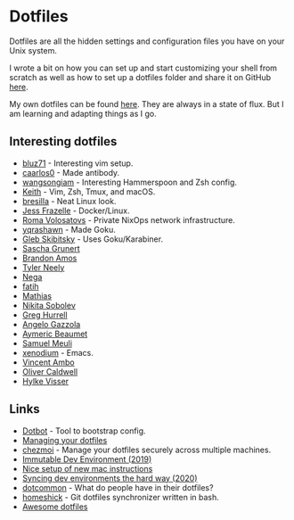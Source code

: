 # Dotfiles

Dotfiles are all the hidden settings and configuration files you have on your Unix system.

I wrote a bit on how you can set up and start customizing your shell from scratch as well as how to set up a dotfiles folder and share it on GitHub [here](https://medium.com/@nikitavoloboev/pretty-and-fast-shell-97ea870f2805).

My own dotfiles can be found [here](https://github.com/nikitavoloboev/dotfiles). They are always in a state of flux. But I am learning and adapting things as I go.

## Interesting dotfiles

* [bluz71](https://github.com/bluz71/dotfiles) - Interesting vim setup.
* [caarlos0](https://github.com/caarlos0/dotfiles) - Made antibody.
* [wangsongiam](https://github.com/wangsongiam/dotfiles) - Interesting Hammerspoon and Zsh config.
* [Keith](https://github.com/keith/dotfiles) - Vim, Zsh, Tmux, and macOS.
* [bresilla](https://github.com/bresilla/dotfiles) - Neat Linux look.
* [Jess Frazelle](https://github.com/jessfraz/dotfiles) - Docker/Linux.
* [Roma Volosatovs](https://github.com/rvolosatovs/infrastructure) - Private NixOps network infrastructure.
* [yqrashawn](https://github.com/yqrashawn/yqdotfiles) - Made Goku.
* [Gleb Skibitsky](https://github.com/skibitsky/dotfiles) - Uses Goku/Karabiner.
* [Sascha Grunert](https://github.com/saschagrunert/dotfiles)
* [Brandon Amos](https://github.com/bamos/dotfiles)
* [Tyler Neely](https://github.com/spacejam/dots)
* [Nega](https://github.com/neg-serg/dotfiles)
* [fatih](https://github.com/fatih/dotfiles)
* [Mathias](https://github.com/mathiasbynens/dotfiles)
* [Nikita Sobolev](https://github.com/sobolevn/dotfiles)
* [Greg Hurrell](https://github.com/wincent/wincent)
* [Angelo Gazzola](https://github.com/nglgzz/dots)
* [Aymeric Beaumet](https://github.com/aymericbeaumet/dotfiles)
* [Samuel Meuli](https://github.com/samuelmeuli/dotfiles)
* [xenodium](https://github.com/xenodium/dotsies) - Emacs.
* [Vincent Ambo](https://git.tazj.in/about)
* [Oliver Caldwell](https://github.com/Olical/dotfiles)
* [Hylke Visser](https://github.com/htdvisser/dotfiles)

## Links

* [Dotbot](https://github.com/anishathalye/dotbot) - Tool to bootstrap config.
* [Managing your dotfiles](http://www.anishathalye.com/2014/08/03/managing-your-dotfiles/)
* [chezmoi](https://github.com/twpayne/chezmoi) - Manage your dotfiles securely across multiple machines.
* [Immutable Dev Environment \(2019\)](https://random.qmx.me/posts/2019/01/18/immutable-dev-environment/)
* [Nice setup of new mac instructions](https://github.com/caarlos0/macOS)
* [Syncing dev environments the hard way \(2020\)](https://banga.github.io/blog/2020/03/07/syncing-dev-environments-the-hard-way.html)
* [dotcommon](https://github.com/Kharacternyk/dotcommon) - What do people have in their dotfiles?
* [homeshick](https://github.com/andsens/homeshick) - Git dotfiles synchronizer written in bash.
* [Awesome dotfiles](https://github.com/webpro/awesome-dotfiles)

